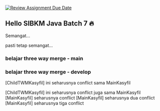 [![Review Assignment Due Date](https://classroom.github.com/assets/deadline-readme-button-22041afd0340ce965d47ae6ef1cefeee28c7c493a6346c4f15d667ab976d596c.svg)](https://classroom.github.com/a/7AKPvxX-)
## Hello SIBKM Java Batch 7 🔥

Semangat... 

pasti tetap semangat...

### belajar three way merge - main

### belajar three way merge - develop

[ChildTWMKasyfil] ini seharusnya conflict sama MainKasyfil

[ChildTWMKasyfil] ini seharusnya conflict juga sama MainKasyfil
[MainKasyfil] seharusnya conflict
[MainKasyfil] seharusnya dua conflict
[MainKasyfil] seharusnya tiga conflict
